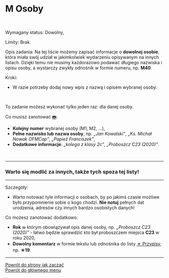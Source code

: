 # <span class="status status-list"><span class="status status-list">M</span> Osoby</span>
<br />

<span class="status status-title">Wymagany status:</span> Dowolny,
<br />

<span class="status status-title">Limity:</span> Brak.
<br />

<span class="status status-title">Opis zadania:</span> Na tej liście możemy zapisać informacje o **dowolnej osobie**, która miała swój udział w jakimkolwiek wydarzeniu opisywanym na innych listach. Dzięki temu nie musimy każdorazowo podawać długiego nazwiska i opisu osoby, a wystarczy zwykły odnośnik w formie numeru, np. **M40**.
<br />

<span class="status status-title">Kroki:</span>
- W razie potrzeby dodaj nowy wpis z nazwą i opisem wybranej osoby.
<br />

<span class="status status-title">To zadanie możesz wykonać tylko jeden raz:</span> dla danej osoby.
<br />

<span class="status status-title">Co musisz zanotować [🖶](wszystkie_materialy_do_pobrania.md#osoby):</span>
- **Kolejny numer** wybranej osoby (M1, M2, ...),
- **Pełne nazwisko lub nazwa osoby**, np. _„Jan Kowalski”_, _„Ks. Michał Nowak OFMCap”_, _„Papież Franciszek”_,
- **Dodatkowe informacje**: _„kolega z klasy 2c”_, _„Proboszcz C23 (2020)”_.
<br />

---
### <div class="colored centered">Warto się modlić za innych, także tych spoza tej listy!</div>

---
<span class="status status-title">Szczegóły:</span>
- Warto notować tyle informacji o osobach, by po jakimś czasie możliwe było przypomnienie sobie o kogo chodzi. **Nie notuj** pełnych dat urodzenia, adresów czy innych bardzo osobistych danych!

<span class="status status-title">Co możesz zanotować dodatkowo:</span>
- **Rok** w którym obowiązywał opis danej osoby, np. _„Proboszcz C23 (2020)”_ - łatwo będzie sprawdzić kto był proboszczem miejsca **C23** w roku 2020,
- **Dowolny komentarz** w formie tekstu lub odnośnika do listy [<span class="status status-list"><span class="status status-list">＊</span> Przypisy</span>](przypisy.md), np. **＊19**.

---
[Powrót do strony jak zacząć](jak_zaczac.md#jak-zaczac-inne)  
[Powrót do głównego menu](index.md)
